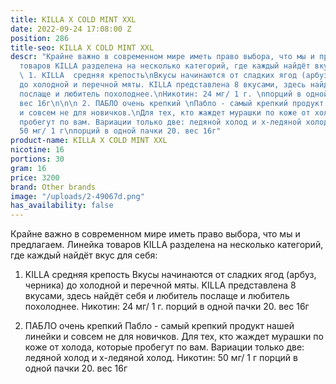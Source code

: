 ```yaml
---
title: KILLA X COLD MINT XXL
date: 2022-09-24 17:08:00 Z
position: 286
title-seo: KILLA X COLD MINT XXL
descr: "Крайне важно в современном мире иметь право выбора, что мы и предлагаем.\nЛинейка
  товаров KILLA разделена на несколько категорий, где каждый найдёт вкус для себя:\n\n
  \ 1. KILLA  средняя крепость\nВкусы начинаются от сладких ягод (арбуз, черника)
  до холодной и перечной мяты. KILLA представлена 8 вкусами, здесь найдёт себя и любитель
  послаще и любитель похолоднее.\nНикотин: 24 мг/ 1 г. \nпорций в одной пачки 20.
  вес 16г\n\n\n 2. ПАБЛО очень крепкий \nПабло - самый крепкий продукт нашей линейки
  и совсем не для новичков.\nДля тех, кто жаждет мурашки по коже от холода, которые
  пробегут по вам. Вариации только две: ледяной холод и х-ледяной холод.\nНикотин:
  50 мг/ 1 г\nпорций в одной пачки 20. вес 16г"
product-name: KILLA X COLD MINT XXL
nicotine: 16
portions: 30
gram: 16
price: 3200
brand: Other brands
image: "/uploads/2-49067d.png"
has_availability: false
---
```


Крайне важно в современном мире иметь право выбора, что мы и предлагаем.
Линейка товаров KILLA разделена на несколько категорий, где каждый найдёт вкус для себя:

  1. KILLA  средняя крепость
Вкусы начинаются от сладких ягод (арбуз, черника) до холодной и перечной мяты. KILLA представлена 8 вкусами, здесь найдёт себя и любитель послаще и любитель похолоднее.
Никотин: 24 мг/ 1 г. 
порций в одной пачки 20. вес 16г


 2. ПАБЛО очень крепкий 
Пабло - самый крепкий продукт нашей линейки и совсем не для новичков.
Для тех, кто жаждет мурашки по коже от холода, которые пробегут по вам. Вариации только две: ледяной холод и х-ледяной холод.
Никотин: 50 мг/ 1 г
порций в одной пачки 20. вес 16г
